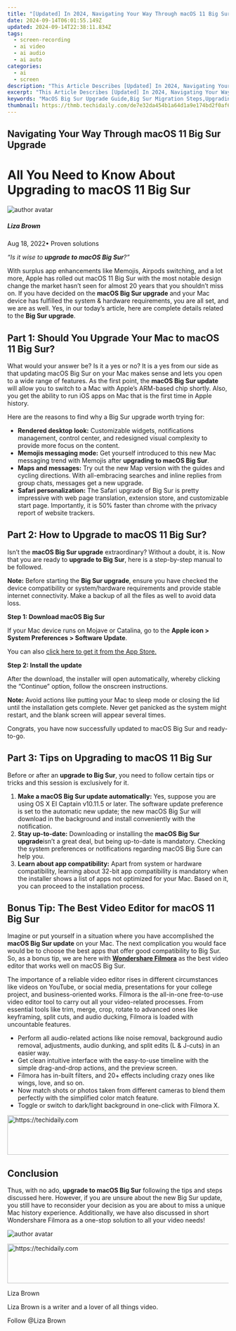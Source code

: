 ```yaml
---
title: "[Updated] In 2024, Navigating Your Way Through macOS 11 Big Sur Upgrade"
date: 2024-09-14T06:01:55.149Z
updated: 2024-09-14T22:38:11.834Z
tags: 
  - screen-recording
  - ai video
  - ai audio
  - ai auto
categories: 
  - ai
  - screen
description: "This Article Describes [Updated] In 2024, Navigating Your Way Through macOS 11 Big Sur Upgrade"
excerpt: "This Article Describes [Updated] In 2024, Navigating Your Way Through macOS 11 Big Sur Upgrade"
keywords: "MacOS Big Sur Upgrade Guide,Big Sur Migration Steps,Upgrading to macOS 11,Big Sur Navigation Tips,Transition macOS 11 Smoothly,Navigating macOS 11 Upgrade,Essential Big Sur Changeup Info"
thumbnail: https://thmb.techidaily.com/de7e32da454b1a64d1a9e174bd2f0af6c1c09ee741804b69375cf4ed02faf5de.jpg
---
```


## Navigating Your Way Through macOS 11 Big Sur Upgrade

# All You Need to Know About Upgrading to macOS 11 Big Sur

![author avatar](https://lh5.googleusercontent.com/-AIMmjowaFs4/AAAAAAAAAAI/AAAAAAAAABc/Y5UmwDaI7HU/s250-c-k/photo.jpg)

##### Liza Brown

 Aug 18, 2022• Proven solutions

_“Is it wise to **upgrade to macOS Big Sur**?”_

With surplus app enhancements like Memojis, Airpods switching, and a lot more, Apple has rolled out macOS 11 Big Sur with the most notable design change the market hasn’t seen for almost 20 years that you shouldn’t miss on. If you have decided on the **macOS Big Sur upgrade** and your Mac device has fulfilled the system & hardware requirements, you are all set, and we are as well. Yes, in our today’s article, here are complete details related to the **Big Sur upgrade**.

## Part 1: Should You Upgrade Your Mac to macOS 11 Big Sur?

What would your answer be? Is it a yes or no? It is a yes from our side as that updating macOS Big Sur on your Mac makes sense and lets you open to a wide range of features. As the first point, the **macOS Big Sur update** will allow you to switch to a Mac with Apple’s ARM-based chip shortly. Also, you get the ability to run iOS apps on Mac that is the first time in Apple history.

Here are the reasons to find why a Big Sur upgrade worth trying for:

* **Rendered desktop look:** Customizable widgets, notifications management, control center, and redesigned visual complexity to provide more focus on the content.
* **Memojis messaging mode:** Get yourself introduced to this new Mac messaging trend with Memojis after **upgrading to macOS Big Sur**.
* **Maps and messages:** Try out the new Map version with the guides and cycling directions. With all-embracing searches and inline replies from group chats, messages get a new upgrade.
* **Safari personalization:** The Safari upgrade of Big Sur is pretty impressive with web page translation, extension store, and customizable start page. Importantly, it is 50% faster than chrome with the privacy report of website trackers.

## Part 2: How to Upgrade to macOS 11 Big Sur?

Isn’t the **macOS Big Sur upgrade** extraordinary? Without a doubt, it is. Now that you are ready to **upgrade to Big Sur**, here is a step-by-step manual to be followed.

**Note:** Before starting the **Big Sur upgrade**, ensure you have checked the device compatibility or system/hardware requirements and provide stable internet connectivity. Make a backup of all the files as well to avoid data loss.

**Step 1: Download macOS Big Sur**

If your Mac device runs on Mojave or Catalina, go to the **Apple icon > System Preferences > Software Update**.

You can also [click here to get it from the App Store.](https://apps.apple.com/us/app/macos-big-sur/id1526878132?mt=12)

**Step 2: Install the update**

After the download, the installer will open automatically, whereby clicking the “Continue” option, follow the onscreen instructions.

**Note:** Avoid actions like putting your Mac to sleep mode or closing the lid until the installation gets complete. Never get panicked as the system might restart, and the blank screen will appear several times.

Congrats, you have now successfully updated to macOS Big Sur and ready-to-go.

## Part 3: Tips on Upgrading to macOS 11 Big Sur

Before or after an **upgrade to Big Sur**, you need to follow certain tips or tricks and this session is exclusively for it.

1. **Make a macOS Big Sur update automatically:** Yes, suppose you are using OS X EI Captain v10.11.5 or later. The software update preference is set to the automatic new update; the new macOS Big Sur will download in the background and install conveniently with the notification.
2. **Stay up-to-date:** Downloading or installing the **macOS Big Sur upgrade**isn’t a great deal, but being up-to-date is mandatory. Checking the system preferences or notifications regarding macOS Big Sure can help you.
3. **Learn about app compatibility:** Apart from system or hardware compatibility, learning about 32-bit app compatibility is mandatory when the installer shows a list of apps not optimized for your Mac. Based on it, you can proceed to the installation process.

## Bonus Tip: The Best Video Editor for macOS 11 Big Sur

Imagine or put yourself in a situation where you have accomplished the **macOS Big Sur update** on your Mac. The next complication you would face would be to choose the best apps that offer good compatibility to Big Sur. So, as a bonus tip, we are here with [**Wondershare Filmora**](https://tools.techidaily.com/wondershare/filmora/download/) as the best video editor that works well on macOS Big Sur.

The importance of a reliable video editor rises in different circumstances like videos on YouTube, or social media, presentations for your college project, and business-oriented works. Filmora is the all-in-one free-to-use video editor tool to carry out all your video-related processes. From essential tools like trim, merge, crop, rotate to advanced ones like keyframing, split cuts, and audio ducking, Filmora is loaded with uncountable features.

* Perform all audio-related actions like noise removal, background audio removal, adjustments, audio dunking, and split edits (L & J-cuts) in an easier way.
* Get clean intuitive interface with the easy-to-use timeline with the simple drag-and-drop actions, and the preview screen.
* Filmora has in-built filters, and 20+ effects including crazy ones like wings, love, and so on.
* Now match shots or photos taken from different cameras to blend them perfectly with the simplified color match feature.
* Toggle or switch to dark/light background in one-click with Filmora X.

<!-- affiliate ads begin -->
<a href="https://ephamedtechinc.pxf.io/c/5597632/2123509/26400" target="_top" id="2123509">
  <img src="//a.impactradius-go.com/display-ad/26400-2123509" border="0" alt="https://techidaily.com" width="728" height="90"/>
</a>
<img height="0" width="0" src="https://ephamedtechinc.pxf.io/i/5597632/2123509/26400" style="position:absolute;visibility:hidden;" border="0" />
<!-- affiliate ads end -->

## Conclusion

Thus, with no ado, **upgrade to macOS Big Sur** following the tips and steps discussed here. However, if you are unsure about the new Big Sur update, you still have to reconsider your decision as you are about to miss a unique Mac history experience. Additionally, we have also discussed in short Wondershare Filmora as a one-stop solution to all your video needs!

![author avatar](https://lh5.googleusercontent.com/-AIMmjowaFs4/AAAAAAAAAAI/AAAAAAAAABc/Y5UmwDaI7HU/s250-c-k/photo.jpg)

<!-- affiliate ads begin -->
<a href="https://ephamedtechinc.pxf.io/c/5597632/2136621/26400" target="_top" id="2136621">
  <img src="//a.impactradius-go.com/display-ad/26400-2136621" border="0" alt="https://techidaily.com" width="728" height="90"/>
</a>
<img height="0" width="0" src="https://ephamedtechinc.pxf.io/i/5597632/2136621/26400" style="position:absolute;visibility:hidden;" border="0" />
<!-- affiliate ads end -->

Liza Brown

Liza Brown is a writer and a lover of all things video.

Follow @Liza Brown


<ins class="adsbygoogle"
     style="display:block"
     data-ad-format="autorelaxed"
     data-ad-client="ca-pub-7571918770474297"
     data-ad-slot="1223367746"></ins>



<ins class="adsbygoogle"
     style="display:block"
     data-ad-client="ca-pub-7571918770474297"
     data-ad-slot="8358498916"
     data-ad-format="auto"
     data-full-width-responsive="true"></ins>




